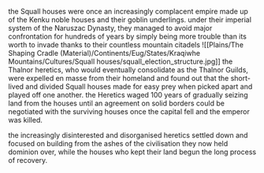 the Squall houses were once an increasingly complacent empire made up of the Kenku noble houses and their goblin underlings. under their imperial system of the Naruszac Dynasty, they managed to avoid major confrontation for hundreds of years by simply being more trouble than its worth to invade thanks to their countless mountain citadels
![[Plains/The Shaping Cradle (Material)/Continents/Eug/States/Kraqiwhe Mountains/Cultures/Squall houses/squall_election_structure.jpg]]
the Thalnor heretics, who would eventually consolidate as the Thalnor Guilds, were expelled en masse from their homeland and found out that the short-lived and divided Squall houses made for easy prey when picked apart and played off one another. the Heretics waged 100 years of gradually seizing land from the houses until an agreement on solid borders could be negotiated with the surviving houses once the capital fell and the emperor was killed.

the increasingly disinterested and disorganised heretics settled down and focused on building from the ashes of the civilisation they now held dominion over, while the houses who kept their land begun the long process of recovery.

